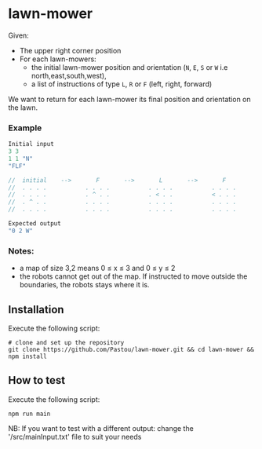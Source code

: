 # lawn-mower

Given:
- The upper right corner position
- For each lawn-mowers:
    - the initial lawn-mower position and orientation  (`N`, `E`, `S` or `W` i.e north,east,south,west),
    - a list of instructions of type `L`, `R` or `F` (left, right, forward)

We want to return for each lawn-mower its final position and orientation on the lawn.

### Example

```ts
Initial input
3 3
1 1 "N"
"FLF"

//  initial    -->       F       -->       L       -->       F
//  . . . .           . . . .           . . . .           . . . .
//  . . . .           . ^ . .           . < . .           < . . .
//  . ^ . .           . . . .           . . . .           . . . .
//  . . . .           . . . .           . . . .           . . . .

Expected output 
"0 2 W"
```

### Notes:
- a map of size 3,2 means 0 ≤ x ≤ 3 and 0 ≤ y ≤ 2
- the robots cannot get out of the map. If instructed to move outside the boundaries, the robots stays where it is.

## Installation
Execute the following script:

```
# clone and set up the repository
git clone https://github.com/Pastou/lawn-mower.git && cd lawn-mower && npm install
```

## How to test
Execute the following script:

```
npm run main
```

NB: If you want to test with a different output: change the '/src/mainInput.txt' file to suit your needs
